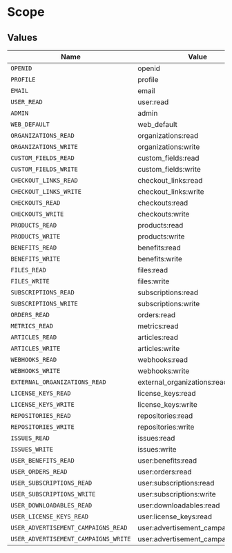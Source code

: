 # Scope


## Values

| Name                                 | Value                                |
| ------------------------------------ | ------------------------------------ |
| `OPENID`                             | openid                               |
| `PROFILE`                            | profile                              |
| `EMAIL`                              | email                                |
| `USER_READ`                          | user:read                            |
| `ADMIN`                              | admin                                |
| `WEB_DEFAULT`                        | web_default                          |
| `ORGANIZATIONS_READ`                 | organizations:read                   |
| `ORGANIZATIONS_WRITE`                | organizations:write                  |
| `CUSTOM_FIELDS_READ`                 | custom_fields:read                   |
| `CUSTOM_FIELDS_WRITE`                | custom_fields:write                  |
| `CHECKOUT_LINKS_READ`                | checkout_links:read                  |
| `CHECKOUT_LINKS_WRITE`               | checkout_links:write                 |
| `CHECKOUTS_READ`                     | checkouts:read                       |
| `CHECKOUTS_WRITE`                    | checkouts:write                      |
| `PRODUCTS_READ`                      | products:read                        |
| `PRODUCTS_WRITE`                     | products:write                       |
| `BENEFITS_READ`                      | benefits:read                        |
| `BENEFITS_WRITE`                     | benefits:write                       |
| `FILES_READ`                         | files:read                           |
| `FILES_WRITE`                        | files:write                          |
| `SUBSCRIPTIONS_READ`                 | subscriptions:read                   |
| `SUBSCRIPTIONS_WRITE`                | subscriptions:write                  |
| `ORDERS_READ`                        | orders:read                          |
| `METRICS_READ`                       | metrics:read                         |
| `ARTICLES_READ`                      | articles:read                        |
| `ARTICLES_WRITE`                     | articles:write                       |
| `WEBHOOKS_READ`                      | webhooks:read                        |
| `WEBHOOKS_WRITE`                     | webhooks:write                       |
| `EXTERNAL_ORGANIZATIONS_READ`        | external_organizations:read          |
| `LICENSE_KEYS_READ`                  | license_keys:read                    |
| `LICENSE_KEYS_WRITE`                 | license_keys:write                   |
| `REPOSITORIES_READ`                  | repositories:read                    |
| `REPOSITORIES_WRITE`                 | repositories:write                   |
| `ISSUES_READ`                        | issues:read                          |
| `ISSUES_WRITE`                       | issues:write                         |
| `USER_BENEFITS_READ`                 | user:benefits:read                   |
| `USER_ORDERS_READ`                   | user:orders:read                     |
| `USER_SUBSCRIPTIONS_READ`            | user:subscriptions:read              |
| `USER_SUBSCRIPTIONS_WRITE`           | user:subscriptions:write             |
| `USER_DOWNLOADABLES_READ`            | user:downloadables:read              |
| `USER_LICENSE_KEYS_READ`             | user:license_keys:read               |
| `USER_ADVERTISEMENT_CAMPAIGNS_READ`  | user:advertisement_campaigns:read    |
| `USER_ADVERTISEMENT_CAMPAIGNS_WRITE` | user:advertisement_campaigns:write   |